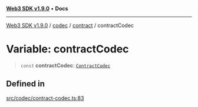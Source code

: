 [**Web3 SDK v1.9.0**](../../../../../README.md) • **Docs**

***

[Web3 SDK v1.9.0](../../../../../globals.md) / [codec](../../../README.md) / [contract](../README.md) / contractCodec

# Variable: contractCodec

> `const` **contractCodec**: [`ContractCodec`](../classes/ContractCodec.md)

## Defined in

[src/codec/contract-codec.ts:83](https://github.com/Mystic-Nayy/alephium-web3/blob/ee41f5e0e7d7fb0b155fe62f05b2ac03772895ca/packages/web3/src/codec/contract-codec.ts#L83)
